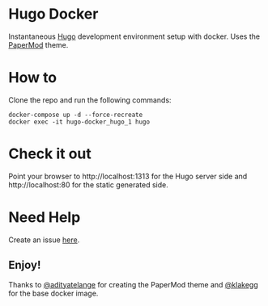 # Hugo Docker
Instantaneous [Hugo]() development environment setup with docker. Uses the [PaperMod](https://github.com/adityatelange/hugo-PaperMod/) theme.

# How to
Clone the repo and run the following commands:
```
docker-compose up -d --force-recreate
docker exec -it hugo-docker_hugo_1 hugo
```
# Check it out
Point your browser to http://localhost:1313 for the Hugo server side and http://localhost:80 for the static generated side.

# Need Help
Create an issue [here](https://github.com/naveed125/hugo-docker/issues).

## Enjoy!
Thanks to [@adityatelange](https://github.com/adityatelange) for creating the PaperMod theme and [@klakegg](https://github.com/klakegg) for the base docker image.
